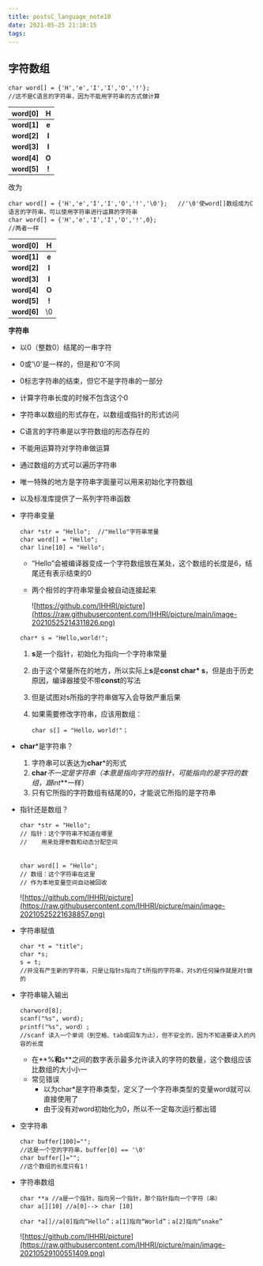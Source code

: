 ```yaml
---
title: postsC_language_note10
date: 2021-05-25 21:10:15
tags:
---
```


## 字符数组

```
char word[] = {'H','e','I','I','O','!'};	
//这不是C语言的字符串，因为不能用字符串的方式做计算
```

|   word[0]   |   H   |
| :---------: | :---: |
| **word[1]** | **e** |
| **word[2]** | **I** |
| **word[3]** | **I** |
| **word[4]** | **O** |
| **word[5]** | **!** |

改为

```
char word[] = {'H','e','I','I','O','!','\0'}; 	//'\0'使word[]数组成为C语言的字符串，可以使用字符串进行运算的字符串
char word[] = {'H','e','I','I','O','!',0};
//两者一样
```

|   word[0]   |   H   |
| :---------: | :---: |
| **word[1]** | **e** |
| **word[2]** | **I** |
| **word[3]** | **I** |
| **word[4]** | **O** |
| **word[5]** | **!** |
| **word[6]** |  \0   |

**字符串**

- 以0（整数0）结尾的一串字符

- 0或'\0'是一样的，但是和'0'不同

- 0标志字符串的结束，但它不是字符串的一部分

- 计算字符串长度的时候不包含这个0

- 字符串以数组的形式存在，以数组或指针的形式访问

- C语言的字符串是以字符数组的形态存在的

- 不能用运算符对字符串做运算

- 通过数组的方式可以遍历字符串

- 唯一特殊的地方是字符串字面量可以用来初始化字符数组

- 以及标准库提供了一系列字符串函数

- 字符串变量

  ```
  char *str = "Hello";	//"Hello"字符串常量
  char word[] = "Hello";
  char line[10] = "Hello";
  ```

  - “Hello”会被编译器变成一个字符数组放在某处，这个数组的长度是6，结尾还有表示结束的0

  - 两个相邻的字符串常量会被自动连接起来

    ![https://github.com/IHHRI/picture](https://raw.githubusercontent.com/IHHRI/picture/main/image-20210525214311826.png)

  ```
  char* s = "Hello,world!";
  ```

  1. **s**是一个指针，初始化为指向一个字符串常量

  2. 由于这个常量所在的地方，所以实际上**s**是**const char* s**，但是由于历史原因，编译器接受不带**const**的写法

  3. 但是试图对s所指的字符串做写入会导致严重后果 

  4. 如果需要修改字符串，应该用数组：

     ```
     char s[] = "Hello，world!"；
     ```

- **char***是字符串？
  1. 字符串可以表达为**char***的形式
  2. **char***不一定是字符串（本意是指向字符的指针，可能指向的是字符的数组，跟**int***一样）
  3. 只有它所指的字符数组有结尾的0，才能说它所指的是字符串

- 指针还是数组？

  ```
  char *str = "Hello";
  // 指针：这个字符串不知道在哪里
  //	用来处理参数和动态分配空间
  
  
  char word[] = "Hello";
  // 数组：这个字符串在这里
  // 作为本地变量空间自动被回收
  ```

  ![https://github.com/IHHRI/picture](https://raw.githubusercontent.com/IHHRI/picture/main/image-20210525221638857.png)

- 字符串赋值

  ```
  char *t = "title";
  char *s;
  s = t;
  //并没有产生新的字符串，只是让指针s指向了t所指的字符串，对s的任何操作就是对t做的
  ```

- 字符串输入输出

  ```
  charword[8];
  scanf("%s", word);
  printf("%s", word）;
  //scanf 读入一个单词（到空格、tab或回车为止），但不安全的，因为不知道要读入的内容的长度
  ```

  - 在**%**和**s**之间的数字表示最多允许读入的字符的数量，这个数组应该比数组的大小小一
  - 常见错误
    - 以为char*是字符串类型，定义了一个字符串类型的变量word就可以直接使用了
    - 由于没有对word初始化为0，所以不一定每次运行都出错

- 空字符串

  ```
  char buffer[100]="";
  //这是一个空的字符串，buffer[0] == '\0'
  char buffer[]="";
  //这个数组的长度只有1！
  ```

- 字符串数组

  ```
  char **a //a是一个指针，指向另一个指针，那个指针指向一个字符（串）
  char a[][10] //a[0]--> char [10]
  ```

  ```
  char *a[]//a[0]指向“Hello”；a[1]指向“World”；a[2]指向“snake”
  ```

  ![https://github.com/IHHRI/picture](https://raw.githubusercontent.com/IHHRI/picture/main/image-20210529100551409.png)

  
